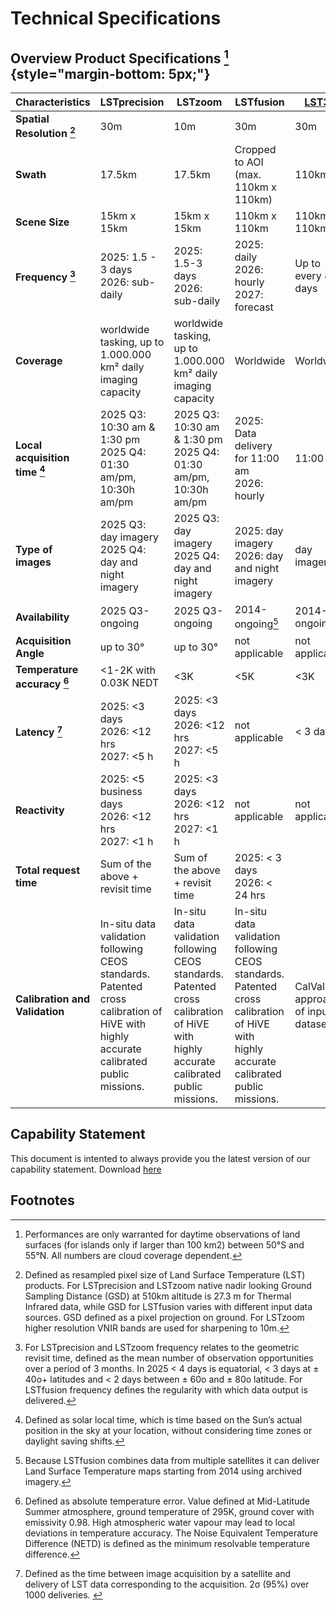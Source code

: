 # **Technical Specifications**
## Overview Product Specifications [^custom-label] {style="margin-bottom: 5px;"}

| Characteristics                      | **LSTprecision**                                                                                                                      | **LSTzoom**                                                              | LSTfusion                                                                    |[**LST30**](https://constellr.github.io/product-lst/lst30/)                             |
|--------------------------------------|-----------------------------------------------------------------------------------------------------------------------------------|----------------------------------------------------------------------|------------------------------------------------------------------------------|-----------------------------------|
| **Spatial Resolution [^2]**                   | 30m                                                                                                                               | 10m                                                                  | 30m                                                                          | 30m                               |
| **Swath**                                | 17.5km                                                                                                                            | 17.5km                                                               | Cropped to AOI (max. 110km x 110km)                                                                      | 110km                             |
| **Scene Size**                           | 15km x 15km                                                                                                                   | 15km x 15km                                                      | 110km x 110km                                                                | 110km x 110km                     |
| **Frequency [^3]**                            | 2025: 1.5 - 3 days <br> 2026: sub-daily                                                                               | 2025: 1.5-3 days <br> 2026: sub-daily                  | 2025: daily <br> 2026: hourly <br> 2027: forecast                                   | Up to every 8 days                |
| **Coverage**                             | worldwide tasking, up to 1.000.000 km² daily imaging capacity                                                                                                                 | worldwide tasking, up to 1.000.000 km² daily imaging capacity                                                    | Worldwide                     | Worldwide                         |
| **Local acquisition time [^4]**               | 2025 Q3: 10:30 am & 1:30 pm <br> 2025 Q4: 01:30 am/pm, 10:30h am/pm                                                              | 2025 Q3: 10:30 am & 1:30 pm <br> 2025 Q4: 01:30 am/pm, 10:30h am/pm | 2025: Data delivery for 11:00 am <br> 2026: hourly                                               | 11:00 am                           |
| **Type of images**                       | 2025 Q3: day imagery <br> 2025 Q4: day and night imagery                                                                                     |2025 Q3: day imagery <br> 2025 Q4: day and night imagery                        | 2025: day imagery <br> 2026: day and night imagery                                | day imagery                       |
| **Availability**                         | 2025 Q3-ongoing                                                                                                                      | 2025 Q3-ongoing                                                         | 2014-ongoing[^5]                                                                 | 2014-ongoing                      |
| **Acquisition Angle**                    | up to 30°                                                                                                                         | up to 30°                                                            | not applicable                                               | not applicable                                  |
| **Temperature accuracy [^7]**                 | <1-2K with 0.03K NEDT                                                                                                                  | <3K                                                                  | <5K                                                                     | <3K                               |
| **Latency [^8]**                              | 2025: <3 days <br> 2026: <12 hrs <br> 2027: <5 h                                                                                         | 2025: <3 days <br> 2026: <12 hrs <br> 2027: <5 h                            | not applicable                       | < 3 days                          |
| **Reactivity**                              | 2025: <5 business days <br> 2026: <12 hrs <br> 2027: <1 h                                                                                         | 2025: <3 days <br> 2026: <12 hrs <br> 2027: <1 h                            | not applicable                       | not applicable                        |
| **Total request time**                              | Sum of the above + revisit time                                                                                         | Sum of the above + revisit time                          | 2025: < 3 days <br> 2026: < 24 hrs                       |                        |
| **Calibration and Validation**           | In-situ data validation following CEOS standards.  Patented cross calibration of HiVE with highly accurate calibrated public missions. | In-situ data validation following CEOS standards. Patented cross calibration of HiVE with highly accurate calibrated public missions. |In-situ data validation following CEOS standards. Patented cross calibration of HiVE with highly accurate calibrated public missions.                                                                              | CalVal approach of input datasets |



## Capability Statement
This document is intented to always provide you the latest version of our capability statement. Download [here](https://public-data-213979744349.s3.eu-central-1.amazonaws.com/capability-statement/Capability_statement_KC.pdf)

## Footnotes
[^custom-label]: Performances are only warranted for daytime observations of land surfaces (for islands only if larger than 100 km2) between 50°S and 55°N. All numbers are cloud coverage dependent.
  
[^2]: Defined as resampled pixel size of Land Surface Temperature (LST) products. For LSTprecision and LSTzoom native nadir looking Ground Sampling Distance (GSD) at 510km altitude is 27.3 m for Thermal Infrared data, while GSD for LSTfusion varies with different input data sources. GSD defined as a pixel projection on ground. For LSTzoom higher resolution VNIR bands are used for sharpening to 10m.

[^3]: For LSTprecision and LSTzoom frequency relates to the geometric revisit time, defined as the mean number of observation opportunities over a period of 3 months. In 2025 < 4 days is equatorial, < 3 days at ± 40o+ latitudes and < 2 days between ± 60o and ± 80o latitude. For LSTfusion frequency defines the regularity with which data output is delivered.

[^4]: Defined as solar local time, which is time based on the Sun’s actual position in the sky at your location, without considering time zones or daylight saving shifts.  

[^5]: Because LSTfusion combines data from multiple satellites it can deliver Land Surface Temperature maps starting from 2014 using archived imagery.

[^6]: Defined as absolute temperature error. Value defined at Mid-Latitude Summer atmosphere, ground temperature of 295K, ground cover with emissivity 0.98. High atmospheric water vapour may lead to local deviations in temperature accuracy. The Noise Equivalent Temperature Difference (NETD) is defined as the minimum resolvable temperature difference.   

[^7]: Defined as absolute temperature error. Value defined at Mid-Latitude Summer atmosphere, ground temperature of 295K, ground cover with emissivity 0.98. High atmospheric water vapour may lead to local deviations in temperature accuracy. The Noise Equivalent Temperature Difference (NETD) is defined as the minimum resolvable temperature difference. 

[^8]: Defined as the time between image acquisition by a satellite and delivery of LST data corresponding to the acquisition. 2σ (95%) over 1000 deliveries.​
​

